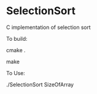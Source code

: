 # SelectionSort

C implementation of selection sort

To build:

cmake .

make

To Use:

./SelectionSort SizeOfArray
